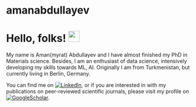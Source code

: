 # amanabdullayev

# Hello, folks! <img src="https://github.com/amanabdulla296/amanabdullayev/blob/3d5e9aa6f66926e1e6b9d67971331952f9bca67b/arrwrhhthqx.gif" width="30px">

My name is Aman(myrat) Abdullayev and I have almost finished my PhD in Materials science. Besides, I am an enthusiast of data science, intensively developing my skills towards ML, AI. Originally I am from Turkmenistan, but currently living in Berlin, Germany.

<!-- Actual text -->

You can find me on [![LinkedIn][1.2]][1], or if you are interested in with my publications on peer-reviewed scientific journals, please visit my profile on [![GoogleScholar][2.2]][2].

<!-- Icons -->

[1.2]: <img src="https://github.com/amanabdulla296/amanabdullayev/blob/4551dbaf8519259c0ec41c706293c257b5d435aa/download%20(1).png" width="40px"> (LinkedIn icon without padding)
[2.2]: https://github.com/amanabdulla296/amanabdullayev/blob/4551dbaf8519259c0ec41c706293c257b5d435aa/download.png (GoogleScholar icon without padding)

<!-- Links to your social media accounts -->

[1]: www.linkedin.com/in/amanmyrat-abdullayew-94758b14
[2]: https://scholar.google.com/citations?user=22M2i14AAAAJ&hl=en

